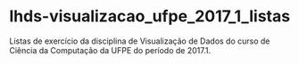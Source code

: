 # lhds-visualizacao_ufpe_2017_1_listas
Listas de exercício da disciplina de Visualização de Dados do curso de Ciência da Computação da UFPE do período de 2017.1.
